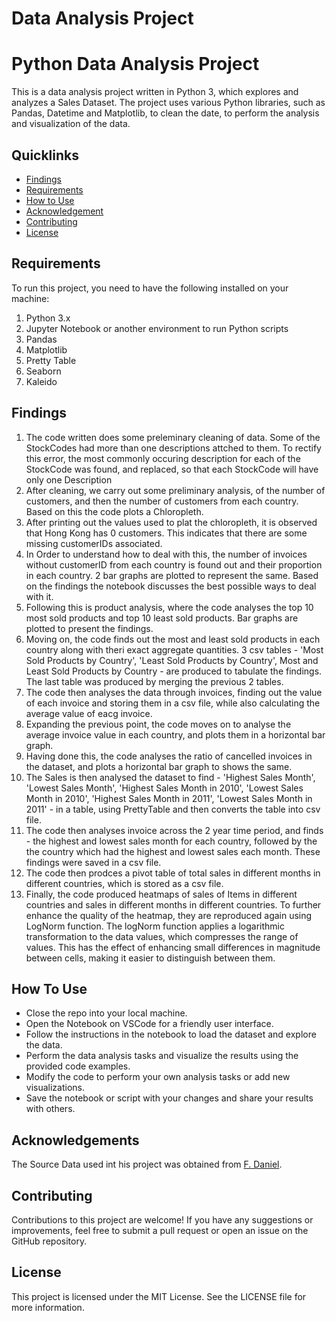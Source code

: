 # Data Analysis Project

# Python Data Analysis Project
This is a data analysis project written in Python 3, which explores and analyzes a Sales Dataset. The project uses various Python libraries, such as Pandas, Datetime and Matplotlib, to clean the date, to perform the analysis and visualization of the data.

## Quicklinks
+ [Findings](#findings)
+ [Requirements](#requirements)
+ [How to Use](#how-to-use)
+ [Acknowledgement](#acknowledgements)
+ [Contributing](#contributing)
+ [License](#license)


## Requirements
To run this project, you need to have the following installed on your machine:

1. Python 3.x
2. Jupyter Notebook or another environment to run Python scripts
3. Pandas
4. Matplotlib
5. Pretty Table
6. Seaborn
7. Kaleido

## Findings
1. The code written does some preleminary cleaning of data. Some of the StockCodes had more than one descriptions attched to them. To rectify this error, the most commonly occuring description for each of the StockCode was found, and replaced, so that each StockCode will have only one Description
2. After cleaning, we carry out some preliminary analysis, of the number of customers, and then the number of customers from each country. Based on this the code plots a Chloropleth.
3. After printing out the values used to plat the chloropleth, it is observed that Hong Kong has 0 customers. This indicates that there are some missing customerIDs associated.
4. In Order to understand how to deal with this, the number of invoices without customerID from each country is found out and their proportion in each country. 2 bar graphs are plotted to represent the same. Based on the findings the notebook discusses the best possible ways to deal with it.
5. Following this is product analysis, where the code analyses the top 10 most sold products and top 10 least sold products. Bar graphs are plotted to present the findings.
6. Moving on, the code finds out the most and least sold products in each country along with theri exact aggregate quantities. 3 csv tables - 'Most Sold Products by Country', 'Least Sold Products by Country', Most and Least Sold Products by Country - are produced to tabulate the findings. The last table was produced by merging the previous 2 tables.
7. The code then analyses the data through invoices, finding out the value of each invoice and storing them in a csv file, while also calculating the average value of eacg invoice. 
8. Expanding the previous point, the code moves on to analyse the average invoice value in each country, and plots them in a horizontal bar graph.
9. Having done this, the code analyses the ratio of cancelled invoices in the dataset, and plots a horizontal bar graph to shows the same.
10. The Sales is then analysed the dataset to find - 'Highest Sales Month', 'Lowest Sales Month', 'Highest Sales Month in 2010', 'Lowest Sales Month in 2010', 'Highest Sales Month in 2011', 'Lowest Sales Month in 2011' - in a table, using PrettyTable and then converts the table into csv file.
11. The code then analyses invoice across the 2 year time period, and finds - the highest and lowest sales month for each country, followed by the the country which had the highest and lowest sales each month. These findings were saved in a csv file.
12. The code then prodces a pivot table of total sales in different months in different countries, which is stored as a csv file.
13. Finally, the code produced heatmaps of sales of Items in different countries and sales in different months in different countries. To further enhance the quality of the heatmap, they are reproduced again using LogNorm function.  The logNorm function applies a logarithmic transformation to the data values, which compresses the range of values. This has the effect of enhancing small differences in magnitude between cells, making it easier to distinguish between them.

## How To Use
+ Close the repo into your local machine.
+ Open the Notebook on VSCode for a friendly user interface.
+ Follow the instructions in the notebook to load the dataset and explore the data.
+ Perform the data analysis tasks and visualize the results using the provided code examples.
+ Modify the code to perform your own analysis tasks or add new visualizations.
+ Save the notebook or script with your changes and share your results with others.

## Acknowledgements
The Source Data used int his project was obtained from [F. Daniel](https://www.kaggle.com/code/fabiendaniel/customer-segmentation/notebook). 

## Contributing
Contributions to this project are welcome! If you have any suggestions or improvements, feel free to submit a pull request or open an issue on the GitHub repository.

## License
This project is licensed under the MIT License. See the LICENSE file for more information.